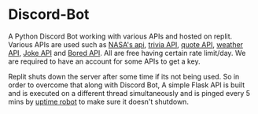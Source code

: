 # Discord-Bot
A Python Discord Bot working with various APIs and hosted on replit.
Various APIs are used such as [NASA's api](https://api.nasa.gov/index.html#signUp), [trivia API](https://opentdb.com/api_config.php), [quote API](https://zenquotes.io/api/random), [weather API](https://openweathermap.org/api), [Joke API](https://pypi.org/project/jokeapi/) and [Bored API](https://www.boredapi.com/). All are free having certain rate limit/day.
We are required to have an account for some APIs to get a key.

Replit shuts down the server after some time if its not being used. So in order to overcome that along with Discord Bot, A simple Flask API is built and is executed on a different thread simultaneously and is pinged every 5 mins by [uptime robot](https://uptimerobot.com/) to make sure it doesn't shutdown.
